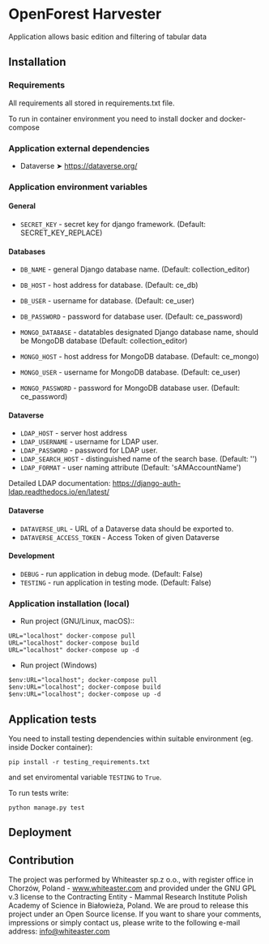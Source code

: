 
# OpenForest Harvester
Application allows basic edition and filtering of tabular data

## Installation

### Requirements
All requirements all stored in requirements.txt file.

To run in container environment you need to install docker and docker-compose

### Application external dependencies
- Dataverse ➤ https://dataverse.org/

### Application environment variables

#### General 

- `SECRET_KEY` - secret key for django framework. (Default: SECRET_KEY_REPLACE)

#### Databases

- `DB_NAME` - general Django database name. (Default: collection_editor)
- `DB_HOST` - host address for database. (Default: ce_db)
- `DB_USER` - username for database. (Default: ce_user)
- `DB_PASSWORD` - password for database user. (Default: ce_password)

- `MONGO_DATABASE` - datatables designated Django database name, should be MongoDB database (Default: collection_editor)
- `MONGO_HOST` - host address for MongoDB database. (Default: ce_mongo)
- `MONGO_USER` - username for MongoDB database. (Default: ce_user)
- `MONGO_PASSWORD` - password for MongoDB database user. (Default: ce_password)  

#### Dataverse

- `LDAP_HOST` - server host address
- `LDAP_USERNAME` - username for LDAP user.
- `LDAP_PASSWORD` - password for LDAP user.
- `LDAP_SEARCH_HOST` - distinguished name of the search base. (Default: '')
- `LDAP_FORMAT` - user naming attribute (Default: 'sAMAccountName')  

Detailed LDAP documentation: https://django-auth-ldap.readthedocs.io/en/latest/  

#### Dataverse

- `DATAVERSE_URL` - URL of a Dataverse data should be exported to.
- `DATAVERSE_ACCESS_TOKEN` - Access Token of given Dataverse

#### Development

- `DEBUG` - run application in debug mode. (Default: False)
- `TESTING` - run application in testing mode. (Default: False)

### Application installation (local)

- Run project (GNU/Linux, macOS)::
```
URL="localhost" docker-compose pull
URL="localhost" docker-compose build
URL="localhost" docker-compose up -d
```

- Run project (Windows)
```
$env:URL="localhost"; docker-compose pull
$env:URL="localhost"; docker-compose build
$env:URL="localhost"; docker-compose up -d
```

## Application tests
You need to install testing dependencies within suitable environment (eg. inside Docker container):
```
pip install -r testing_requirements.txt
```

and set enviromental variable `TESTING` to `True`.


To run tests write:
```
python manage.py test
```
## Deployment

## Contribution
The project was performed by Whiteaster sp.z o.o., with register office in Chorzów, Poland - www.whiteaster.com and provided under the GNU GPL v.3 license to the Contracting Entity - Mammal Research Institute Polish Academy of Science in Białowieża, Poland. We are proud to release this project under an Open Source license. If you want to share your comments, impressions or simply contact us, please write to the following e-mail address: info@whiteaster.com

